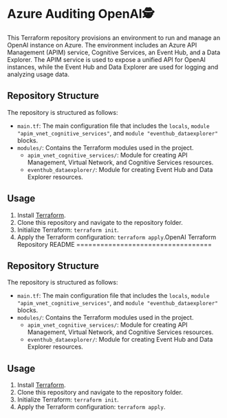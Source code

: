 Azure Auditing OpenAI🕵️
==================================

This Terraform repository provisions an environment to run and manage an OpenAI instance on Azure. The environment includes an Azure API Management (APIM) service, Cognitive Services, an Event Hub, and a Data Explorer. The APIM service is used to expose a unified API for OpenAI instances, while the Event Hub and Data Explorer are used for logging and analyzing usage data.

Repository Structure
--------------------

The repository is structured as follows:

-   `main.tf`: The main configuration file that includes the `locals`, `module "apim_vnet_cognitive_services"`, and `module "eventhub_dataexplorer"` blocks.
-   `modules/`: Contains the Terraform modules used in the project.
    -   `apim_vnet_cognitive_services/`: Module for creating API Management, Virtual Network, and Cognitive Services resources.
    -   `eventhub_dataexplorer/`: Module for creating Event Hub and Data Explorer resources.

Usage
-----

1.  Install [Terraform](https://www.terraform.io/downloads.html).
2.  Clone this repository and navigate to the repository folder.
3.  Initialize Terraform: `terraform init`.
5.  Apply the Terraform configuration: `terraform apply`.OpenAI Terraform Repository README
==================================

Repository Structure
--------------------

The repository is structured as follows:

-   `main.tf`: The main configuration file that includes the `locals`, `module "apim_vnet_cognitive_services"`, and `module "eventhub_dataexplorer"` blocks.
-   `modules/`: Contains the Terraform modules used in the project.
    -   `apim_vnet_cognitive_services/`: Module for creating API Management, Virtual Network, and Cognitive Services resources.
    -   `eventhub_dataexplorer/`: Module for creating Event Hub and Data Explorer resources.

Usage
-----

1.  Install [Terraform](https://www.terraform.io/downloads.html).
2.  Clone this repository and navigate to the repository folder.
3.  Initialize Terraform: `terraform init`.
5.  Apply the Terraform configuration: `terraform apply`.
